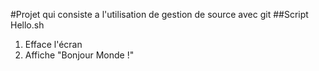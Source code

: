 #Projet qui consiste a l'utilisation de gestion de source avec git 
##Script Hello.sh
1. Efface l'écran
2. Affiche "Bonjour Monde !"
